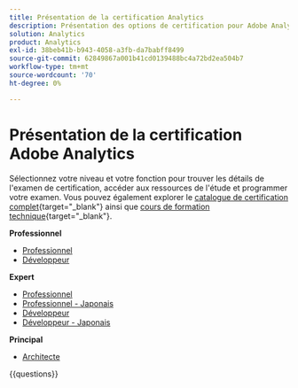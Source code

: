 ```yaml
---
title: Présentation de la certification Analytics
description: Présentation des options de certification pour Adobe Analytics
solution: Analytics
product: Analytics
exl-id: 38beb41b-b943-4058-a3fb-da7babff8499
source-git-commit: 62849867a001b41cd0139488bc4a72bd2ea504b7
workflow-type: tm+mt
source-wordcount: '70'
ht-degree: 0%

---
```


# Présentation de la certification Adobe Analytics

Sélectionnez votre niveau et votre fonction pour trouver les détails de l&#39;examen de certification, accéder aux ressources de l&#39;étude et programmer votre examen. Vous pouvez également explorer le [catalogue de certification complet](https://certification.adobe.com/certifications){target="_blank"} ainsi que [cours de formation technique](https://certification.adobe.com/courses/?/courses){target="_blank"}.

**Professionnel**

* [Professionnel](https://certification.adobe.com/certification/analytics-business-practitioner-professional) <!--AD0-E212-->
* [Développeur](https://certification.adobe.com/certification/adobe-analytics-developer-professional) <!--AD0-E213-->

**Expert**

* [Professionnel](https://certification.adobe.com/certification/analytics-business-practitioner-expert) <!--AD0-E208-->
* [Professionnel - Japonais](https://certification.adobe.com/certification/analytics-business-practitioner-expert)<!--AD0-E208-J-->
* [Développeur](https://certification.adobe.com/certification/developer-expert) <!--AD0-E209-->
* [Développeur - Japonais](https://certification.adobe.com/certification/developer-expert) <!--AD0-E209-J-->

**Principal**

* [Architecte](https://certification.adobe.com/certification/architect-master) <!--AD0-E207-->

{{questions}}

